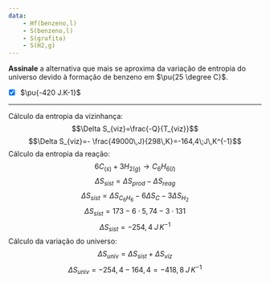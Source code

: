 ```yaml
---
data:
    - Hf(benzeno,l)
    - S(benzeno,l)
    - S(grafita)
    - S(H2,g) 
---
```


**Assinale** a alternativa que mais se aproxima da variação de entropia do universo devido à formação de benzeno em $\pu{25 \degree C}$.

- [x] $\pu{-420 J.K-1}$

---

Cálculo da entropia da vizinhança:
$$\Delta S_{viz}=\frac{-Q}{T_{viz}}$$
$$\Delta S_{viz}=- \frac{49000\,J}{298\,K}=-164,4\;J\,K^{-1}$$
Cálculo da entropia da reação:
$$6C_{(s)}+ 3H_{2(g)}\rightarrow C_6H_{6(l)}$$
$$\Delta S_{sist}=\Delta S_{prod} - \Delta S_{reag}$$
$$\Delta S_{sist}=\Delta S_{C_{6}H_{6}}- 6\Delta S_{C_{}}- 3\Delta S_{H_{2}}$$
$$\Delta S_{sist}=173- 6\cdot5,74- 3\cdot131$$
$$\Delta S_{sist}=-254,4\;J\,K^{-1}$$
Cálculo da variação do universo:
$$\Delta S_{univ}=\Delta S_{sist}+\Delta S_{viz}$$
$$\Delta S_{univ}=-254,4-164,4=-418,8\;J\,K^{-1}$$
